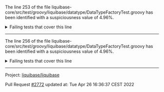 The line 253 of the file liquibase-core/src/test/groovy/liquibase/datatype/DataTypeFactoryTest.groovy has been identified with a suspiciousness value of 4.96%.

<details>
     <summary>Failing tests that cover this line</summary>

- `liquibase.sqlgenerator.core.InsertOrUpdateGeneratorMySQLTest#testGenerateSql_notOnlyUpdate`
- `liquibase.sqlgenerator.core.InsertOrUpdateGeneratorH2Test#testGenerateSql_notOnlyUpdate`
</details>

***

The line 256 of the file liquibase-core/src/test/groovy/liquibase/datatype/DataTypeFactoryTest.groovy has been identified with a suspiciousness value of 4.96%.

<details>
     <summary>Failing tests that cover this line</summary>

- `liquibase.sqlgenerator.core.InsertOrUpdateGeneratorMySQLTest#testGenerateSql_notOnlyUpdate`
- `liquibase.sqlgenerator.core.InsertOrUpdateGeneratorH2Test#testGenerateSql_notOnlyUpdate`
</details>

***

Project: [liquibase/liquibase](https://github.com/liquibase/liquibase)

Pull Request [#2772](https://github.com/liquibase/liquibase/pull/2772) updated at: Tue Apr 26 16:36:37 CEST 2022